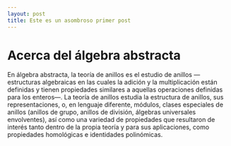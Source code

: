 ```yaml
---
layout: post
title: Este es un asombroso primer post
---
```


# Acerca del álgebra abstracta

En álgebra abstracta, la teoría de anillos es el estudio de anillos —estructuras algebraicas en las cuales la adición y 
la multiplicación están definidas y tienen propiedades similares a aquellas operaciones definidas para los enteros—. La 
teoría de anillos estudia la estructura de anillos, sus representaciones, o, en lenguaje diferente, módulos, clases 
especiales de anillos (anillos de grupo, anillos de división, álgebras universales envolventes), así como una variedad 
de propiedades que resultaron de interés tanto dentro de la propia teoría y para sus aplicaciones, como propiedades 
homológicas e identidades polinómicas. 